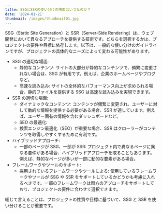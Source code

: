 ```yaml
---
title: SSGとSSRの使い分けの場面はいつなのか？
date: '2024-01-21'
thumbnail: /images/thumbnail01.jpg
---
```


SSG（Static Site Generation）と SSR（Server-Side Rendering）は、ウェブ開発において異なるアプローチを提供する技術です。どちらを選択するかは、プロジェクトの要件や目標に依存します。以下は、一般的な使い分けのガイドラインですが、プロジェクトの具体的なニーズによって変わる可能性があります。

-   SSG の適切な場面:
    -   静的なコンテンツ: サイトの大部分が静的なコンテンツで、頻繁に変更されない場合は、SSG が有用です。例えば、企業のホームページやブログなど。
    -   高速な読み込み: サイトの全体的なパフォーマンス向上が求められる場合、静的ファイルを提供する SSG は高速な読み込みを実現できます。
-   SSR の適切な場面:
    -   ダイナミックなコンテンツ: コンテンツが頻繁に変更され、ユーザーに対して動的な情報を提供する必要がある場合、SSR が適しています。例えば、ユーザー固有の情報を含むダッシュボードなど。
    -   SEO の最適化:
    -   検索エンジン最適化（SEO）が重要な場合、SSR はクローラーがコンテンツを取得しやすくするために有利です。
-   ハイブリッドアプローチ:
    -   一部のページが SSG、一部が SSR: プロジェクト内で異なるページに異なる要件がある場合、ハイブリッドアプローチを取ることもあります。例えば、静的なページが多いが一部に動的な要素がある場合。
-   フレームワークやツールのサポート:
    -   採用されているフレームワークやツールによる: 使用しているフレームワークやツールが SSG や SSR をサポートしているかどうかも考慮に入れるべきです。一部のフレームワークは両方のアプローチをサポートしており、プロジェクトの要件に合わせて選択できます。

総じて言えることは、プロジェクトの性質や目標に基づいて、SSG と SSR を使い分けることが重要です。
